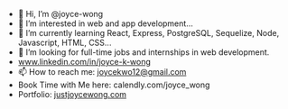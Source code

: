 - 👋 Hi, I’m @joyce-wong
- 👀 I’m interested in web and app development...
- 🌱 I’m currently learning React, Express, PostgreSQL, Sequelize, Node, Javascript, HTML, CSS...
- 💞️ I’m looking for full-time jobs and internships in web development. 
- www.linkedin.com/in/joyce-k-wong
- 📫 How to reach me: joycekwo12@gmail.com
- Book Time with Me here: calendly.com/joyce_wong
- Portfolio: [justjoycewong.com](justjoycewong.com)

<!---
joyce-wong/joyce-wong is a ✨ special ✨ repository because its `README.md` (this file) appears on your GitHub profile.
You can click the Preview link to take a look at your changes.
--->
